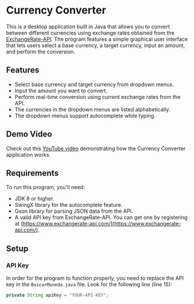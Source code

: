 # Currency Converter

This is a desktop application built in Java that allows you to convert between different currencies using exchange rates obtained from the [ExchangeRate-API](https://www.exchangerate-api.com/). The program features a simple graphical user interface that lets users select a base currency, a target currency, input an amount, and perform the conversion.

## Features

- Select base currency and target currency from dropdown menus.
- Input the amount you want to convert.
- Perform real-time conversion using current exchange rates from the API.
- The currencies in the dropdown menus are listed alphabetically.
- The dropdown menus support autocomplete while typing.

## Demo Video

Check out this [YouTube video](https://youtu.be/zNXrnIPtuZU) demonstrating how the Currency Converter application works.

## Requirements

To run this program, you'll need:

- JDK 8 or higher.
- SwingX library for the autocomplete feature.
- Gson library for parsing JSON data from the API.
- A valid API key from ExchangeRate-API. You can get one by registering at [https://www.exchangerate-api.com/](https://www.exchangerate-api.com/).

## Setup

### API Key

In order for the program to function properly, you need to replace the API key in the `BuscarMoneda.java` file. Look for the following line (line 15):

```java
private String apiKey = "YOUR-API-KEY";
